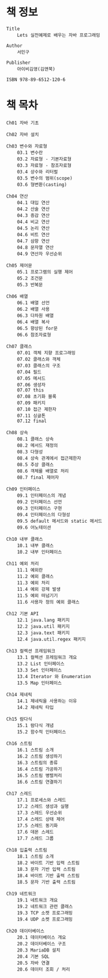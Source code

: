 # 책 정보
	Title
		Lets 실전예제로 배우는 자바 프로그래밍

	Author
		서민구

	Publisher
		아이비김영(김앤북)

	ISBN 978-89-6512-120-6

# 책 목차
	Ch01 자바 기초
	
	Ch02 자바 설치

	Ch03 변수와 자료형
		03.1 변수란
		03.2 자료형 - 기본자료형
		03.3 자료형 - 참조자료형
		03.4 상수와 리터럴
		03.5 변수의 범위(scope)
		03.6 형변환(casting)

	Ch04 연산
		04.1 대입 연산
		04.2 산술 연산
		04.3 증감 연산
		04.4 비교 연산
		04.5 논리 연산
		04.6 비트 연산
		04.7 삼항 연산
		04.8 문자열 연산
		04.9 연산자 우선순위

	Ch05 제어문
		05.1 프로그램의 실행 제어
		05.2 조건문
		05.3 반복문

	Ch06 배열
		06.1 배열 선언
		06.2 배열 사용
		06.3 다차원 배열
		06.4 배열 복사
		06.5 향상된 for문
		06.6 참조자료형

	Ch07 클래스
		07.01 객체 지향 프로그래밍
		07.02 클래스와 객체
		07.03 클래스의 구조
		07.04 필드
		07.05 메서드
		07.06 생성자
		07.07 this
		07.08 초기화 블록
		07.09 패키지
		07.10 접근 제한자
		07.11 싱글톤
		07.12 final

	Ch08 상속
		08.1 클래스 상속
		08.2 메서드 재정의
		08.3 다형성
		08.4 상속 관계에서 접근제한자
		08.5 추상 클래스
		08.6 객체를 배열로 처리
		08.7 final 제어자

	Ch09 인터페이스
		09.1 인터페이스의 개념
		09.2 인터페이스 선언
		09.3 인터페이스 구현
		09.4 인터페이스의 다형성
		09.5 default 메서드와 static 메서드
		09.6 어노테이션

	Ch10 내부 클래스
		10.1 내부 클래스
		10.2 내부 인터페이스

	Ch11 예외 처리
		11.1 예외란
		11.2 예외 클래스
		11.3 예외 처리
		11.4 예외 강제 발생
		11.5 예외 떠넘기기
		11.6 사용자 정의 예외 클래스

	Ch12 기본 API
		12.1 java.lang 패키지
		12.2 java.util 패키지
		12.3 java.text 패키지
		12.4 java.util.regex 패키지

	Ch13 컬렉션 프레임워크
		13.1 컬렉션 프레임워크 개요
		13.2 List 인터페이스
		13.3 Set 인터페이스
		13.4 Iterator 와 Enumeration
		13.5 Map 인터페이스

	Ch14 제네릭
		14.1 제네릭을 사용하는 이유
		14.2 제네릭 타입

	Ch15 람다식
		15.1 람다식 개념
		15.2 함수적 인터페이스
		
	Ch16 스트림
		16.1 스트림 소개
		16.2 스트림 생성하기
		16.3 스트림의 종류
		16.4 스트림 가공하기
		16.5 스트림 병렬처리
		16.6 스트림 연결하기

	Ch17 스레드
		17.1 프로세스와 스레드
		17.2 스레드 생성과 실행
		17.3 스레드 우선순위
		17.4 스레드 상태 제어
		17.5 스레드 동기화
		17.6 데몬 스레드
		17.7 스레드 그룹
		
	Ch18 입출력 스트림
		18.1 스트림 소개
		18.2 바이트 기반 입력 스트림
		18.3 문자 기반 입력 스트림
		18.4 바이트 기반 출력 스트림
		18.5 문자 기반 출력 스트림

	Ch19 네트워크
		19.1 네트워크 개요
		19.2 네트워크 관련 클래스
		19.3 TCP 소켓 프로그래밍
		19.4 UDP 소켓 프로그래밍

	Ch20 데이터베이스
		20.1 데이터베이스 개요
		20.2 데이터베이스 구조
		20.3 MariaDB 설치
		20.4 기본 SQL
		20.5 자바 연결
		20.6 데이터 조회 / 처리

